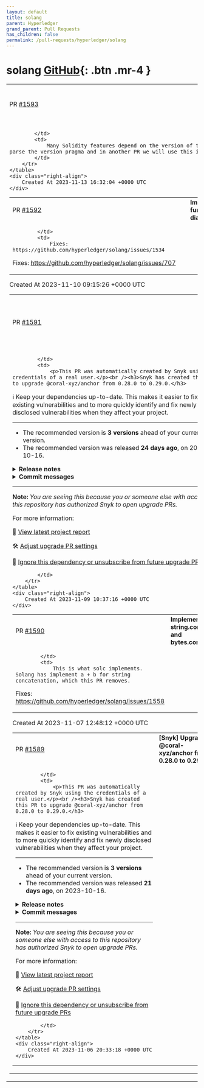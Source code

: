 ```yaml
---
layout: default
title: solang
parent: Hyperledger
grand_parent: Pull Requests
has_children: false
permalink: /pull-requests/hyperledger/solang
---
```


# solang <span class="fs-3 right-align">[GitHub](https://github.com/hyperledger/solang){: .btn .mr-4 }</span>


<div>
    <table>
        <tr>
            <td>
                PR <a href="https://github.com/hyperledger/solang/pull/1593" class=".btn">#1593</a>
            </td>
            <td>
                <b>
                    Parse pragma solidity version numbers
                </b>
            </td>
        </tr>
        <tr>
            <td>
                
            </td>
            <td>
                Many Solidity features depend on the version of the compiler. So, parse the version pragma and in another PR we will use this information.
            </td>
        </tr>
    </table>
    <div class="right-align">
        Created At 2023-11-13 16:32:04 +0000 UTC
    </div>
</div>

<div>
    <table>
        <tr>
            <td>
                PR <a href="https://github.com/hyperledger/solang/pull/1592" class=".btn">#1592</a>
            </td>
            <td>
                <b>
                    Improve overloaded function call diagnostics
                </b>
            </td>
        </tr>
        <tr>
            <td>
                
            </td>
            <td>
                Fixes: https://github.com/hyperledger/solang/issues/1534
Fixes: https://github.com/hyperledger/solang/issues/707
            </td>
        </tr>
    </table>
    <div class="right-align">
        Created At 2023-11-10 09:15:26 +0000 UTC
    </div>
</div>

<div>
    <table>
        <tr>
            <td>
                PR <a href="https://github.com/hyperledger/solang/pull/1591" class=".btn">#1591</a>
            </td>
            <td>
                <b>
                    [Snyk] Upgrade @coral-xyz/anchor from 0.28.0 to 0.29.0
                </b>
            </td>
        </tr>
        <tr>
            <td>
                
            </td>
            <td>
                <p>This PR was automatically created by Snyk using the credentials of a real user.</p><br /><h3>Snyk has created this PR to upgrade @coral-xyz/anchor from 0.28.0 to 0.29.0.</h3>

:information_source: Keep your dependencies up-to-date. This makes it easier to fix existing vulnerabilities and to more quickly identify and fix newly disclosed vulnerabilities when they affect your project.
<hr/>

- The recommended version is **3 versions** ahead of your current version.
- The recommended version was released **24 days ago**, on 2023-10-16.


<details>
<summary><b>Release notes</b></summary>
<br/>
  <details>
    <summary>Package name: <b>@coral-xyz/anchor</b></summary>
    <ul>
      <li>
        <b>0.29.0</b> - <a href="https://snyk.io/redirect/github/coral-xyz/anchor/releases/tag/v0.29.0">2023-10-16</a></br><p>Notable changes are listed in the <a href="https://snyk.io/redirect/github/coral-xyz/anchor/blob/v0.29.0/CHANGELOG.md#0290---2023-10-16">CHANGELOG</a>.</p>
<p>For this release, there is also <a href="https://snyk.io/redirect/github/coral-xyz/anchor/blob/v0.29.0/docs/src/pages/docs/release-notes.md">release notes</a> to get a better view on the changes.</p>
<p><a href="https://anchor-lang.com/docs/release-notes" rel="nofollow">https://anchor-lang.com/docs/release-notes</a></p>
      </li>
      <li>
        <b>0.28.1-beta.2</b> - 2023-08-27
      </li>
      <li>
        <b>0.28.1-beta.1</b> - 2023-06-21
      </li>
      <li>
        <b>0.28.0</b> - <a href="https://snyk.io/redirect/github/coral-xyz/anchor/releases/tag/v0.28.0">2023-06-09</a></br><p>For a list of changes in this release, see the <a href="https://snyk.io/redirect/github/coral-xyz/anchor/blob/master/CHANGELOG.md#0280---2023-06-09">Change Log</a>.</p>
      </li>
    </ul>
    from <a href="https://snyk.io/redirect/github/coral-xyz/anchor/releases">@coral-xyz/anchor GitHub release notes</a>
  </details>
</details>


<details>
  <summary><b>Commit messages</b></summary>
  </br>
  <details>
    <summary>Package name: <b>@coral-xyz/anchor</b></summary>
    <ul>
      <li><a href="https://snyk.io/redirect/github/coral-xyz/anchor/commit/fc9fd6d24b9be84abb2f40e47ed3faf7b11864ae">fc9fd6d</a> v0.29.0 (#2672)</li>
      <li><a href="https://snyk.io/redirect/github/coral-xyz/anchor/commit/88a75aff138784fb99a7c9036b7c95b86f020bf0">88a75af</a> avm: Install from version-commit and refactor (#2671)</li>
      <li><a href="https://snyk.io/redirect/github/coral-xyz/anchor/commit/4f996d0a58bd178a578a4e0d55952f48f8ec4ed2">4f996d0</a> cli: Add ability to override toolchain from &#x60;Anchor.toml&#x60; (#2649)</li>
      <li><a href="https://snyk.io/redirect/github/coral-xyz/anchor/commit/5900c933102a06fbe7e5c4dedead883c807e35ce">5900c93</a> avm: Allow install, list and use from commit (#2659)</li>
      <li><a href="https://snyk.io/redirect/github/coral-xyz/anchor/commit/8717364f81c106e61b3ab0a0bfe171b42efbee1e">8717364</a> Remove the maximum version constraint from Solana crates (#2667)</li>
      <li><a href="https://snyk.io/redirect/github/coral-xyz/anchor/commit/23eeb1ec2d2d7e92f875f9cbfbc95bdec003a5a3">23eeb1e</a> spl: add feature memo to support cpi to spl-memo (#2661)</li>
      <li><a href="https://snyk.io/redirect/github/coral-xyz/anchor/commit/0fef819e4bde38e7ff366266062a4b859c225d4a">0fef819</a> chore: Remove abusive cloning (#2663)</li>
      <li><a href="https://snyk.io/redirect/github/coral-xyz/anchor/commit/6cf200493a307c01487c7b492b4893e0d6f6cb23">6cf2004</a> spl: Update dependencies to their latest versions (#2657)</li>
      <li><a href="https://snyk.io/redirect/github/coral-xyz/anchor/commit/dcafb789e1635b8f90e8fd3badd0f9a015d204d4">dcafb78</a> lang: Add accounts by reference (#2656)</li>
      <li><a href="https://snyk.io/redirect/github/coral-xyz/anchor/commit/243ab7573865a7296dd2af1153f44bffbf488458">243ab75</a> lang: Type safe bumps (#2542)</li>
      <li><a href="https://snyk.io/redirect/github/coral-xyz/anchor/commit/721eb7a3be2344b2c5eae695ffe8eabf91fe7752">721eb7a</a> bench: Fix number formatting due to locale difference (#2655)</li>
      <li><a href="https://snyk.io/redirect/github/coral-xyz/anchor/commit/267c4ceab7129c865680b0b9e7dd4376cc785265">267c4ce</a> tests: Remove &#x60;auction-house&#x60; submodule and host it natively (#2654)</li>
      <li><a href="https://snyk.io/redirect/github/coral-xyz/anchor/commit/5e7fb445183f89abe79561d686785763eacb7a10">5e7fb44</a> Upgrade Solana to &#x60;1.17.0&#x60; (#2645)</li>
      <li><a href="https://snyk.io/redirect/github/coral-xyz/anchor/commit/b0e725b5ace4bc3427a4e2c6350c1d6267176e23">b0e725b</a> spl: Update &#x60;mpl-token-metadata&#x60; to &#x60;3.1.0&#x60; and fix &#x60;create_metadata_accounts_v3&#x60; (#2651)</li>
      <li><a href="https://snyk.io/redirect/github/coral-xyz/anchor/commit/25b24a1fd3fe7d411ec9f827b72d6167e6f55e56">25b24a1</a> syn: Fix having access to &#x60;idl&#x60; module by default (#2650)</li>
      <li><a href="https://snyk.io/redirect/github/coral-xyz/anchor/commit/51578bcbc522d5398dbfa9d020f28fb797eb5815">51578bc</a> spl: Fix compilation error and warnings (#2647)</li>
      <li><a href="https://snyk.io/redirect/github/coral-xyz/anchor/commit/5602244e1a3a3c2f9d7166d1114e2792aea4f0dc">5602244</a> cli: Support upgradeable program in anchor test (#2642)</li>
      <li><a href="https://snyk.io/redirect/github/coral-xyz/anchor/commit/f18fd971fb10351bec268a4438ab3d6044506c07">f18fd97</a> Update Node to &#x60;18.18.0&#x60; LTS (#2643)</li>
      <li><a href="https://snyk.io/redirect/github/coral-xyz/anchor/commit/e1d5e785b894d7a4ab4b06b21be2a9f4117df997">e1d5e78</a> syn: Fix generic type aliases (#2644)</li>
      <li><a href="https://snyk.io/redirect/github/coral-xyz/anchor/commit/d1e32674d50005d04160b6fbac6f91de602a8829">d1e3267</a> Add type alias support (#2637)</li>
      <li><a href="https://snyk.io/redirect/github/coral-xyz/anchor/commit/3e8bc76d72e2bfdb3962868b5066b2479cf49d25">3e8bc76</a> Update to solang v0.3.2 and add simple test (#2636)</li>
      <li><a href="https://snyk.io/redirect/github/coral-xyz/anchor/commit/28adaf2343157835e546ffc8d0b3932eb1263427">28adaf2</a> ts: Remove &#x60;base64-js&#x60; dependency (#2635)</li>
      <li><a href="https://snyk.io/redirect/github/coral-xyz/anchor/commit/99b75a905be2b407d4cd0a5f00c3db4cebd882e8">99b75a9</a> spl: Update to token metadata client sdk (#2632)</li>
      <li><a href="https://snyk.io/redirect/github/coral-xyz/anchor/commit/3c6fc2ba2d06a799b53b27a282e5c811b978cdf5">3c6fc2b</a> syn: Fix IDL named enum variant field being snake_case (#2633)</li>
    </ul>

   <a href="https://snyk.io/redirect/github/coral-xyz/anchor/compare/e1afcbf71e0f2e10fae14525934a6a68479167b9...fc9fd6d24b9be84abb2f40e47ed3faf7b11864ae">Compare</a>
  </details>
</details>
<hr/>

**Note:** *You are seeing this because you or someone else with access to this repository has authorized Snyk to open upgrade PRs.*

For more information:  <img src="https://api.segment.io/v1/pixel/track?data=eyJ3cml0ZUtleSI6InJyWmxZcEdHY2RyTHZsb0lYd0dUcVg4WkFRTnNCOUEwIiwiYW5vbnltb3VzSWQiOiI0OWZhZjFiNC00ZGRkLTQyMmQtODhiOS0xNjI3M2UwOTk3OTYiLCJldmVudCI6IlBSIHZpZXdlZCIsInByb3BlcnRpZXMiOnsicHJJZCI6IjQ5ZmFmMWI0LTRkZGQtNDIyZC04OGI5LTE2MjczZTA5OTc5NiJ9fQ==" width="0" height="0"/>

🧐 [View latest project report](https://app.snyk.io/org/hyperledger-bot/project/ccb2ab6a-ba20-4d58-979d-b59e66a8e113?utm_source&#x3D;github&amp;utm_medium&#x3D;referral&amp;page&#x3D;upgrade-pr)

🛠 [Adjust upgrade PR settings](https://app.snyk.io/org/hyperledger-bot/project/ccb2ab6a-ba20-4d58-979d-b59e66a8e113/settings/integration?utm_source&#x3D;github&amp;utm_medium&#x3D;referral&amp;page&#x3D;upgrade-pr)

🔕 [Ignore this dependency or unsubscribe from future upgrade PRs](https://app.snyk.io/org/hyperledger-bot/project/ccb2ab6a-ba20-4d58-979d-b59e66a8e113/settings/integration?pkg&#x3D;@coral-xyz/anchor&amp;utm_source&#x3D;github&amp;utm_medium&#x3D;referral&amp;page&#x3D;upgrade-pr#auto-dep-upgrades)

<!--- (snyk:metadata:{"prId":"49faf1b4-4ddd-422d-88b9-16273e099796","prPublicId":"49faf1b4-4ddd-422d-88b9-16273e099796","dependencies":[{"name":"@coral-xyz/anchor","from":"0.28.0","to":"0.29.0"}],"packageManager":"npm","type":"auto","projectUrl":"https://app.snyk.io/org/hyperledger-bot/project/ccb2ab6a-ba20-4d58-979d-b59e66a8e113?utm_source=github&utm_medium=referral&page=upgrade-pr","projectPublicId":"ccb2ab6a-ba20-4d58-979d-b59e66a8e113","env":"prod","prType":"upgrade","vulns":[],"issuesToFix":[],"upgrade":[],"upgradeInfo":{"versionsDiff":3,"publishedDate":"2023-10-16T17:21:26.803Z"},"templateVariants":[],"hasFixes":false,"isMajorUpgrade":false,"isBreakingChange":false,"priorityScoreList":[]}) --->

            </td>
        </tr>
    </table>
    <div class="right-align">
        Created At 2023-11-09 10:37:16 +0000 UTC
    </div>
</div>

<div>
    <table>
        <tr>
            <td>
                PR <a href="https://github.com/hyperledger/solang/pull/1590" class=".btn">#1590</a>
            </td>
            <td>
                <b>
                    Implement string.concat() and bytes.concat()
                </b>
            </td>
        </tr>
        <tr>
            <td>
                
            </td>
            <td>
                This is what solc implements. Solang has implement a + b for string concatenation, which this PR removes.

Fixes: https://github.com/hyperledger/solang/issues/1558
            </td>
        </tr>
    </table>
    <div class="right-align">
        Created At 2023-11-07 12:48:12 +0000 UTC
    </div>
</div>

<div>
    <table>
        <tr>
            <td>
                PR <a href="https://github.com/hyperledger/solang/pull/1589" class=".btn">#1589</a>
            </td>
            <td>
                <b>
                    [Snyk] Upgrade @coral-xyz/anchor from 0.28.0 to 0.29.0
                </b>
            </td>
        </tr>
        <tr>
            <td>
                
            </td>
            <td>
                <p>This PR was automatically created by Snyk using the credentials of a real user.</p><br /><h3>Snyk has created this PR to upgrade @coral-xyz/anchor from 0.28.0 to 0.29.0.</h3>

:information_source: Keep your dependencies up-to-date. This makes it easier to fix existing vulnerabilities and to more quickly identify and fix newly disclosed vulnerabilities when they affect your project.
<hr/>

- The recommended version is **3 versions** ahead of your current version.
- The recommended version was released **21 days ago**, on 2023-10-16.


<details>
<summary><b>Release notes</b></summary>
<br/>
  <details>
    <summary>Package name: <b>@coral-xyz/anchor</b></summary>
    <ul>
      <li>
        <b>0.29.0</b> - <a href="https://snyk.io/redirect/github/coral-xyz/anchor/releases/tag/v0.29.0">2023-10-16</a></br><p>Notable changes are listed in the <a href="https://snyk.io/redirect/github/coral-xyz/anchor/blob/v0.29.0/CHANGELOG.md#0290---2023-10-16">CHANGELOG</a>.</p>
<p>For this release, there is also <a href="https://snyk.io/redirect/github/coral-xyz/anchor/blob/v0.29.0/docs/src/pages/docs/release-notes.md">release notes</a> to get a better view on the changes.</p>
<p><a href="https://anchor-lang.com/docs/release-notes" rel="nofollow">https://anchor-lang.com/docs/release-notes</a></p>
      </li>
      <li>
        <b>0.28.1-beta.2</b> - 2023-08-27
      </li>
      <li>
        <b>0.28.1-beta.1</b> - 2023-06-21
      </li>
      <li>
        <b>0.28.0</b> - <a href="https://snyk.io/redirect/github/coral-xyz/anchor/releases/tag/v0.28.0">2023-06-09</a></br><p>For a list of changes in this release, see the <a href="https://snyk.io/redirect/github/coral-xyz/anchor/blob/master/CHANGELOG.md#0280---2023-06-09">Change Log</a>.</p>
      </li>
    </ul>
    from <a href="https://snyk.io/redirect/github/coral-xyz/anchor/releases">@coral-xyz/anchor GitHub release notes</a>
  </details>
</details>


<details>
  <summary><b>Commit messages</b></summary>
  </br>
  <details>
    <summary>Package name: <b>@coral-xyz/anchor</b></summary>
    <ul>
      <li><a href="https://snyk.io/redirect/github/coral-xyz/anchor/commit/fc9fd6d24b9be84abb2f40e47ed3faf7b11864ae">fc9fd6d</a> v0.29.0 (#2672)</li>
      <li><a href="https://snyk.io/redirect/github/coral-xyz/anchor/commit/88a75aff138784fb99a7c9036b7c95b86f020bf0">88a75af</a> avm: Install from version-commit and refactor (#2671)</li>
      <li><a href="https://snyk.io/redirect/github/coral-xyz/anchor/commit/4f996d0a58bd178a578a4e0d55952f48f8ec4ed2">4f996d0</a> cli: Add ability to override toolchain from &#x60;Anchor.toml&#x60; (#2649)</li>
      <li><a href="https://snyk.io/redirect/github/coral-xyz/anchor/commit/5900c933102a06fbe7e5c4dedead883c807e35ce">5900c93</a> avm: Allow install, list and use from commit (#2659)</li>
      <li><a href="https://snyk.io/redirect/github/coral-xyz/anchor/commit/8717364f81c106e61b3ab0a0bfe171b42efbee1e">8717364</a> Remove the maximum version constraint from Solana crates (#2667)</li>
      <li><a href="https://snyk.io/redirect/github/coral-xyz/anchor/commit/23eeb1ec2d2d7e92f875f9cbfbc95bdec003a5a3">23eeb1e</a> spl: add feature memo to support cpi to spl-memo (#2661)</li>
      <li><a href="https://snyk.io/redirect/github/coral-xyz/anchor/commit/0fef819e4bde38e7ff366266062a4b859c225d4a">0fef819</a> chore: Remove abusive cloning (#2663)</li>
      <li><a href="https://snyk.io/redirect/github/coral-xyz/anchor/commit/6cf200493a307c01487c7b492b4893e0d6f6cb23">6cf2004</a> spl: Update dependencies to their latest versions (#2657)</li>
      <li><a href="https://snyk.io/redirect/github/coral-xyz/anchor/commit/dcafb789e1635b8f90e8fd3badd0f9a015d204d4">dcafb78</a> lang: Add accounts by reference (#2656)</li>
      <li><a href="https://snyk.io/redirect/github/coral-xyz/anchor/commit/243ab7573865a7296dd2af1153f44bffbf488458">243ab75</a> lang: Type safe bumps (#2542)</li>
      <li><a href="https://snyk.io/redirect/github/coral-xyz/anchor/commit/721eb7a3be2344b2c5eae695ffe8eabf91fe7752">721eb7a</a> bench: Fix number formatting due to locale difference (#2655)</li>
      <li><a href="https://snyk.io/redirect/github/coral-xyz/anchor/commit/267c4ceab7129c865680b0b9e7dd4376cc785265">267c4ce</a> tests: Remove &#x60;auction-house&#x60; submodule and host it natively (#2654)</li>
      <li><a href="https://snyk.io/redirect/github/coral-xyz/anchor/commit/5e7fb445183f89abe79561d686785763eacb7a10">5e7fb44</a> Upgrade Solana to &#x60;1.17.0&#x60; (#2645)</li>
      <li><a href="https://snyk.io/redirect/github/coral-xyz/anchor/commit/b0e725b5ace4bc3427a4e2c6350c1d6267176e23">b0e725b</a> spl: Update &#x60;mpl-token-metadata&#x60; to &#x60;3.1.0&#x60; and fix &#x60;create_metadata_accounts_v3&#x60; (#2651)</li>
      <li><a href="https://snyk.io/redirect/github/coral-xyz/anchor/commit/25b24a1fd3fe7d411ec9f827b72d6167e6f55e56">25b24a1</a> syn: Fix having access to &#x60;idl&#x60; module by default (#2650)</li>
      <li><a href="https://snyk.io/redirect/github/coral-xyz/anchor/commit/51578bcbc522d5398dbfa9d020f28fb797eb5815">51578bc</a> spl: Fix compilation error and warnings (#2647)</li>
      <li><a href="https://snyk.io/redirect/github/coral-xyz/anchor/commit/5602244e1a3a3c2f9d7166d1114e2792aea4f0dc">5602244</a> cli: Support upgradeable program in anchor test (#2642)</li>
      <li><a href="https://snyk.io/redirect/github/coral-xyz/anchor/commit/f18fd971fb10351bec268a4438ab3d6044506c07">f18fd97</a> Update Node to &#x60;18.18.0&#x60; LTS (#2643)</li>
      <li><a href="https://snyk.io/redirect/github/coral-xyz/anchor/commit/e1d5e785b894d7a4ab4b06b21be2a9f4117df997">e1d5e78</a> syn: Fix generic type aliases (#2644)</li>
      <li><a href="https://snyk.io/redirect/github/coral-xyz/anchor/commit/d1e32674d50005d04160b6fbac6f91de602a8829">d1e3267</a> Add type alias support (#2637)</li>
      <li><a href="https://snyk.io/redirect/github/coral-xyz/anchor/commit/3e8bc76d72e2bfdb3962868b5066b2479cf49d25">3e8bc76</a> Update to solang v0.3.2 and add simple test (#2636)</li>
      <li><a href="https://snyk.io/redirect/github/coral-xyz/anchor/commit/28adaf2343157835e546ffc8d0b3932eb1263427">28adaf2</a> ts: Remove &#x60;base64-js&#x60; dependency (#2635)</li>
      <li><a href="https://snyk.io/redirect/github/coral-xyz/anchor/commit/99b75a905be2b407d4cd0a5f00c3db4cebd882e8">99b75a9</a> spl: Update to token metadata client sdk (#2632)</li>
      <li><a href="https://snyk.io/redirect/github/coral-xyz/anchor/commit/3c6fc2ba2d06a799b53b27a282e5c811b978cdf5">3c6fc2b</a> syn: Fix IDL named enum variant field being snake_case (#2633)</li>
    </ul>

   <a href="https://snyk.io/redirect/github/coral-xyz/anchor/compare/e1afcbf71e0f2e10fae14525934a6a68479167b9...fc9fd6d24b9be84abb2f40e47ed3faf7b11864ae">Compare</a>
  </details>
</details>
<hr/>

**Note:** *You are seeing this because you or someone else with access to this repository has authorized Snyk to open upgrade PRs.*

For more information:  <img src="https://api.segment.io/v1/pixel/track?data=eyJ3cml0ZUtleSI6InJyWmxZcEdHY2RyTHZsb0lYd0dUcVg4WkFRTnNCOUEwIiwiYW5vbnltb3VzSWQiOiIxZTQ4NThiZC02MDU0LTQ4MWUtYjFkNi1jZGVkM2JiYTEyMmYiLCJldmVudCI6IlBSIHZpZXdlZCIsInByb3BlcnRpZXMiOnsicHJJZCI6IjFlNDg1OGJkLTYwNTQtNDgxZS1iMWQ2LWNkZWQzYmJhMTIyZiJ9fQ==" width="0" height="0"/>

🧐 [View latest project report](https://app.snyk.io/org/hyperledger-bot/project/f9e21d22-7518-41f9-b3e0-204453183258?utm_source&#x3D;github&amp;utm_medium&#x3D;referral&amp;page&#x3D;upgrade-pr)

🛠 [Adjust upgrade PR settings](https://app.snyk.io/org/hyperledger-bot/project/f9e21d22-7518-41f9-b3e0-204453183258/settings/integration?utm_source&#x3D;github&amp;utm_medium&#x3D;referral&amp;page&#x3D;upgrade-pr)

🔕 [Ignore this dependency or unsubscribe from future upgrade PRs](https://app.snyk.io/org/hyperledger-bot/project/f9e21d22-7518-41f9-b3e0-204453183258/settings/integration?pkg&#x3D;@coral-xyz/anchor&amp;utm_source&#x3D;github&amp;utm_medium&#x3D;referral&amp;page&#x3D;upgrade-pr#auto-dep-upgrades)

<!--- (snyk:metadata:{"prId":"1e4858bd-6054-481e-b1d6-cded3bba122f","prPublicId":"1e4858bd-6054-481e-b1d6-cded3bba122f","dependencies":[{"name":"@coral-xyz/anchor","from":"0.28.0","to":"0.29.0"}],"packageManager":"npm","type":"auto","projectUrl":"https://app.snyk.io/org/hyperledger-bot/project/f9e21d22-7518-41f9-b3e0-204453183258?utm_source=github&utm_medium=referral&page=upgrade-pr","projectPublicId":"f9e21d22-7518-41f9-b3e0-204453183258","env":"prod","prType":"upgrade","vulns":[],"issuesToFix":[],"upgrade":[],"upgradeInfo":{"versionsDiff":3,"publishedDate":"2023-10-16T17:21:26.803Z"},"templateVariants":[],"hasFixes":false,"isMajorUpgrade":false,"isBreakingChange":false,"priorityScoreList":[]}) --->

            </td>
        </tr>
    </table>
    <div class="right-align">
        Created At 2023-11-06 20:33:18 +0000 UTC
    </div>
</div>

